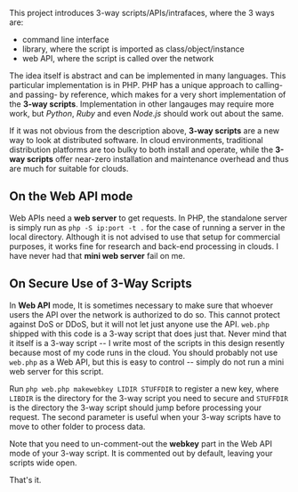 
This project introduces 3-way scripts/APIs/intrafaces, where the 3 ways are:

 - command line interface 
 - library, where the script is imported as class/object/instance
 - web API, where the script is called over the network

The idea itself is abstract and can be implemented in many languages.  This particular implementation is in PHP.   PHP has a unique approach to calling- and passing-   by reference, which makes for a very short implementation of the **3-way scripts**.  Implementation in other langauges may require more work, but *Python*, *Ruby* and even *Node.js* should work out about the same. 

If it was not obvious from the description above, **3-way scripts** are a new way to look at distributed software.  In cloud environments, traditional distribution platforms are too bulky to both install and operate, while the **3-way scripts** offer near-zero installation and maintenance overhead and thus are much for suitable for clouds. 

## On the Web API mode

Web APIs need a **web server** to get requests.  In PHP, the standalone server is simply run as `php -S ip:port -t .`  for the case of running a server in the local directory.  Although it is not advised to use that setup for commercial purposes, it works fine for research and back-end processing in clouds.  I have never had that **mini web server** fail on me. 


## On Secure Use of 3-Way Scripts

In **Web API** mode, It is sometimes necessary to make sure that whoever users the API over the network is authorized to do so.   This cannot protect against DoS or DDoS, but it will not let just anyone use the API.  `web.php` shipped with this code is a 3-way script that does just that.  Never mind that it itself is a 3-way script -- I write most of the scripts in this design resently because most of my code runs in the cloud.  You should probably not use `web.php` as a Web API, but this is easy to control -- simply do not run a mini web server for this script. 

Run `php web.php makewebkey LIDIR STUFFDIR` to register a new key, where `LIBDIR` is the directory for the 3-way script you need to secure and `STUFFDIR` is the directory the 3-way script should jump before processing your request.  The second parameter is useful when your 3-way scripts have to move to other folder to process data. 

Note that you need to un-comment-out the **webkey** part in the Web API mode of your 3-way script.  It is commented out by default, leaving your scripts wide open.

That's it. 

